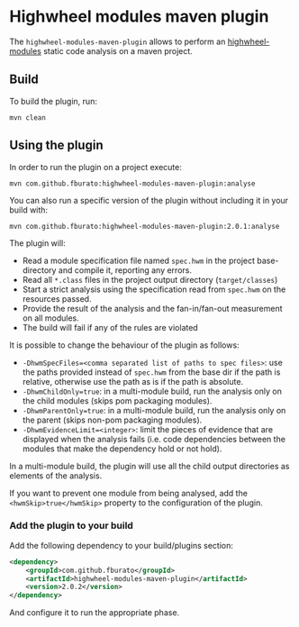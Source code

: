 # Highwheel modules maven plugin

The `highwheel-modules-maven-plugin` allows to perform an [highwheel-modules](https://github.com/fburato/highwheel-modules)
static code analysis on a maven project.

## Build

To build the plugin, run:

```
mvn clean
```

## Using the plugin

In order to run the plugin on a project execute:

```
mvn com.github.fburato:highwheel-modules-maven-plugin:analyse
```

You can also run a specific version of the plugin without including it in your build with:

```
mvn com.github.fburato:highwheel-modules-maven-plugin:2.0.1:analyse
```
The plugin will:

* Read a module specification file named `spec.hwm` in the project base-directory and compile it, reporting any
  errors.
* Read all `*.class` files in the project output directory (`target/classes`)
* Start a strict analysis using the specification read from `spec.hwm` on the resources passed.
* Provide the result of the analysis and the fan-in/fan-out measurement on all modules.
* The build will fail if any of the rules are violated

It is possible to change the behaviour of the plugin as follows:

* `-DhwmSpecFiles=<comma separated list of paths to spec files>`: use the paths provided instead of `spec.hwm` from the base dir if the path is
  relative, otherwise use the path as is if the path is absolute.
* `-DhwmChildOnly=true`: in a multi-module build, run the analysis only on the child modules (skips pom packaging modules).
* `-DhwmParentOnly=true`: in a multi-module build, run the analysis only on the parent (skips non-pom packaging modules).
* `-DhwmEvidenceLimit=<integer>`: limit the pieces of evidence that are displayed when the analysis fails (i.e. code
  dependencies between the modules that make the dependency hold or not hold).

In a multi-module build, the plugin will use all the child output directories as elements of the analysis.

If you want to prevent one module from being analysed, add the `<hwmSkip>true</hwmSkip>` property to the configuration of the
plugin.

### Add the plugin to your build
Add the following dependency to your build/plugins section:

```xml
<dependency>
    <groupId>com.github.fburato</groupId>
    <artifactId>highwheel-modules-maven-plugin</artifactId>
    <version>2.0.2</version>
</dependency>
```

And configure it to run the appropriate phase.
